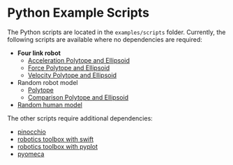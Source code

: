 # Python Example Scripts

The Python scripts are located in the `examples/scripts` folder.
Currently, the following scripts are available where no dependencies are required:
- **Four link robot**
    - [Acceleration Polytope and Ellipsoid](scripts/4dof_robot_examples/acceleration_capacity.py)
    - [Force Polytope and Ellipsoid](scripts/4dof_robot_examples/velocity_capacity.py)
    - [Velocity Polytope and Ellipsoid](scripts/4dof_robot_examples/velocity_capacity.py)
- Random robot model
    - [Polytope](scripts/robot_random_model.py)
    - [Comparison Polytope and Ellipsoid](scripts/robot_random_polytope_ellispoid.py)
- [Random human model](scripts/human_random_model.py)

The other scripts require additional dependencies:
- [pinocchio](scripts/pinocchio.py)
- [robotics toolbox with swift](scripts/robotics_toolbox_swift.py)
- [robotics toolbox with pyplot](scripts/robotics_toolbox_pyplot.py)
- [pyomeca](scripts/pyomeca.py)